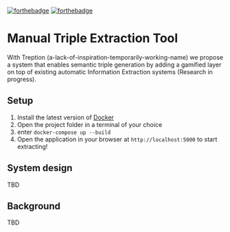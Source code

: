[![forthebadge](https://forthebadge.com/images/badges/made-with-python.svg)](https://forthebadge.com) [![forthebadge](https://forthebadge.com/images/badges/uses-badges.svg)](https://forthebadge.com)

# Manual Triple Extraction Tool
With Treption (a-lack-of-inspiration-temporarily-working-name) we propose a system that enables semantic triple generation by adding a gamified layer on top of existing automatic Information Extraction systems (Research in progress). 

## Setup 
1. Install the latest version of [Docker](https://docs.docker.com/install/)
2. Open the project folder in a terminal of your choice
3. enter `docker-compose up --build`
4. Open the application in your browser at `http://localhost:5000` to start extracting!

## System design 
TBD 

## Background 
TBD

